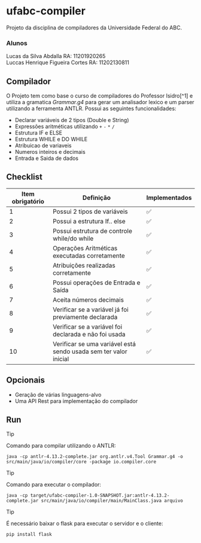 # ufabc-compiler
Projeto da disciplina de compiladores da Universidade Federal do ABC.

### Alunos
Lucas da Silva Abdalla RA: 11201920265  
Luccas Henrique Figueira Cortes RA: 11202130811

## Compilador
O Projeto tem como base o curso de compiladores do Professor Isidro[^1] e utiliza a gramatica *Grammar.g4* para gerar um analisador lexico e um parser utilizando a ferramenta ANTLR.
Possui as seguintes funcionalidades:
- Declarar variáveis de 2 tipos (Double e String)
- Expressões aritméticas utilizando `+` `-` `*` `/`
- Estrutura IF e ELSE
- Estrutura WHILE e DO WHILE
- Atribuicao de variaveis
- Numeros inteiros e decimais
- Entrada e Saida de dados

## Checklist
| Item obrigatório | Definição| Implementados
| ------------- | ------------- | ------------- |
| 1  | Possui 2 tipos de variáveis  | :white_check_mark: |	
| 2  | Possui a estrutura If.. else  | :white_check_mark:|
| 3  | Possui estrutura de controle while/do while  | :white_check_mark:|
| 4  | Operações Aritméticas executadas corretamente  | :white_check_mark:|
| 5  | Atribuições realizadas corretamente  | :white_check_mark:|
| 6  | Possui operações de Entrada e Saída  | :white_check_mark:|
| 7  | Aceita números decimais  | :white_check_mark:|
| 8  | Verificar se a variável já foi previamente declarada  | :white_check_mark:|
| 9  | Verificar se a variável foi declarada e não foi usada  | :white_check_mark:|
| 10  | Verificar se uma variável está sendo usada sem ter valor inicial  | :white_check_mark:|

## Opcionais
- Geração de várias linguagens-alvo
- Uma API Rest para implementação do compilador

## Run
> [!TIP]
> Comando para compilar utilizando o ANTLR:
>```
>java -cp antlr-4.13.2-complete.jar org.antlr.v4.Tool Grammar.g4 -o src/main/java/io/compiler/core -package io.compiler.core
>```

> [!TIP]
> Comando para executar o compilador:
>```
>java -cp target/ufabc-compiler-1.0-SNAPSHOT.jar:antlr-4.13.2-complete.jar src/main/java/io/compiler/main/MainClass.java arquivo
>```

> [!TIP]
> É necessário baixar o flask para executar o servidor e o cliente:
>```
>pip install flask
>```
